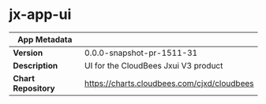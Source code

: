 # jx-app-ui

|App Metadata||
|---|---|
| **Version** | 0.0.0-snapshot-pr-1511-31 |
| **Description** | UI for the CloudBees Jxui V3 product |
| **Chart Repository** | https://charts.cloudbees.com/cjxd/cloudbees |
